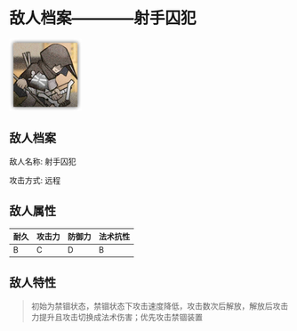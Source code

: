 # 敌人档案————射手囚犯

![射手囚犯](./eneIcons/射手囚犯.png)

## 敌人档案

敌人名称: 射手囚犯

攻击方式: 远程

## 敌人属性

| 耐久      | 攻击力  | 防御力 | 法术抗性 |
|---------|------|-----|------|
| B | C | D | B |

## 敌人特性
> 初始为禁锢状态，禁锢状态下攻击速度降低，攻击数次后解放，解放后攻击力提升且攻击切换成法术伤害；优先攻击禁锢装置
